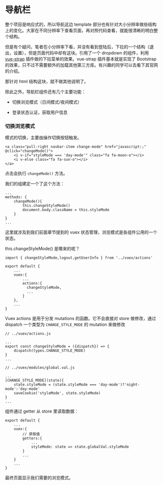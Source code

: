 # 导航栏

整个项目是响应式的，所以导航这边 template 部分也有针对大小分辨率做些结构上的变化。大家在不同分辨率下查看页面，再对照代码查看，就能很清晰的明白整个结构。

但是有个疑问，笔者在小分辨率下看，并没有看到登陆后，下拉的一个结构（退出，设置），但是页面代码中却有这块。引用了一个 dropdown 的组件，利用 [vue-strap](https://github.com/yuche/vue-strap) 插件做的下拉菜单的效果。vue-strap 插件基本就是实现了 Bootstrap 的效果，只不过不需要额外的加载其他第三方库。有兴趣的同学可以去看下其官网的介绍。

那针对 html 结构这块，就不做其他说明了。

除此之外，导航栏组件还有几个主要功能：

* 切换浏览模式（日间模式\/夜间模式）

* 登录状态认证，获取用户信息


### 切换浏览模式

模式的切换，主要由操作切换按钮触发。

```
<a class="pull-right navbar-item change-mode" href="javascript:;" @click="changeMode()">
    <i v-if="styleMode === 'day-mode'" class="fa fa-moon-o"></i>
    <i v-else class="fa fa-sun-o"></i>
</a>
```

点击会执行 `changeMode()` 方法。

我们的组建定一个了这个方法：

```
...
methods: {
    changeMode(){
        this.changeStyleMode()
        document.body.className = this.styleMode
    }
}
...
```

这里就涉及到我们前面章节提到的 vuex 状态管理，浏览模式是各组件公用的一个状态。

this.changeStyleMode\(\) 是哪来的呢？

```
import { changeStyleMode,logout,getUserInfo } from '../vuex/actions' 

export default {
    ...
    vuex:{
        ...
        actions:{
          changeStyleMode,
          ...
        }
    },
    ...
}
```



Vuex actions 是用于分发 mutations 的函数。它不会直接对 store 做修改，通过 dispatch 一个类型为 `CHANGE_STYLE_MODE` 的 mutation 来做修改

```
// ../vuex/actions.js

...
export const changeStyleMode = ({dispatch}) => {
    dispatch(types.CHANGE_STYLE_MODE)
}
...
```

```
// ../vuex/modules/global.val.js

...
[CHANGE_STYLE_MODE](state){
    state.styleMode = (state.styleMode === 'day-mode')?'night-mode':'day-mode'
    saveCookie('styleMode', state.styleMode)
}
...
```

组件通过 getter 从 store 里读取数据：

```
export default {
    ...
    vuex:{
        // 获取值
        getters:{
            ...
            styleMode: state => state.globalVal.styleMode
        }
        ...
    }
    ...
}
```

最终页面显示我们需要的浏览模式。









